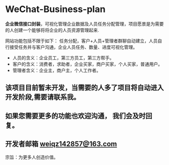 # WeChat-Business-plan
**企业微信接口封装**，可视化管理企业数据及人员任务分配管理，项目愿景是为需要的人创建一个能够将将企业的人员资源管理起来.

网站功能包括不限于如下： 任务分配，客户+人员+管理者群聊自动建立，人员自行接受任务并与客户沟通，企业人员任务、数量、进度可视化管理。

* 人员的含义：企业员工，第三方员工，第三方帮手。
* 客户的含义：消费者，求助者，企业买家，商户买家，个人买家，普通用户。
* 管理者含义：企业主，商户主，个人工作者。

## 该项目目前暂未开发，当需要的人多了项目将自动进入开发阶段,需要请联系我。
## 如果您需要更多的功能也欢迎沟通， 我们会及时回复。

## 开发者邮箱 weiqz142857@163.com

宗旨：为更多人创造价值。
